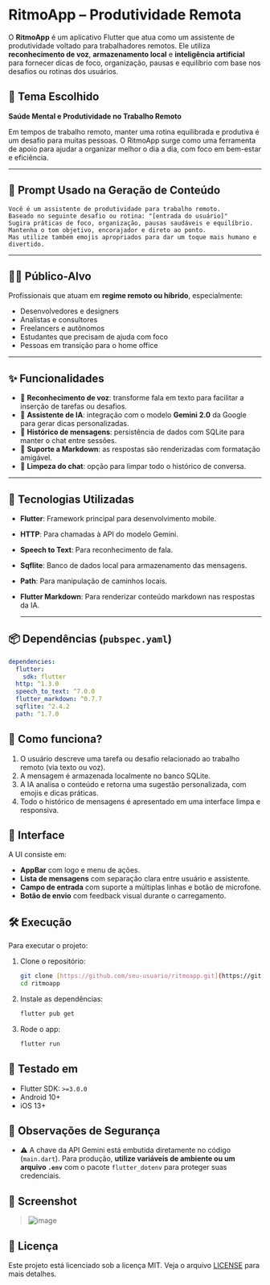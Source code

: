# RitmoApp – Produtividade Remota

O **RitmoApp** é um aplicativo Flutter que atua como um assistente de produtividade voltado para trabalhadores remotos. Ele utiliza **reconhecimento de voz**, **armazenamento local** e **inteligência artificial** para fornecer dicas de foco, organização, pausas e equilíbrio com base nos desafios ou rotinas dos usuários.

## 🎯 Tema Escolhido

**Saúde Mental e Produtividade no Trabalho Remoto**

Em tempos de trabalho remoto, manter uma rotina equilibrada e produtiva é um desafio para muitas pessoas. O RitmoApp surge como uma ferramenta de apoio para ajudar a organizar melhor o dia a dia, com foco em bem-estar e eficiência.

---

## 🧠 Prompt Usado na Geração de Conteúdo

```text
Você é um assistente de produtividade para trabalho remoto.
Baseado no seguinte desafio ou rotina: "[entrada do usuário]"
Sugira práticas de foco, organização, pausas saudáveis e equilíbrio.
Mantenha o tom objetivo, encorajador e direto ao ponto. 
Mas utilize também emojis apropriados para dar um toque mais humano e divertido.
```

---

## 🧑‍💼 Público-Alvo

Profissionais que atuam em **regime remoto ou híbrido**, especialmente:

- Desenvolvedores e designers
- Analistas e consultores
- Freelancers e autônomos
- Estudantes que precisam de ajuda com foco
- Pessoas em transição para o home office

---

## ✨ Funcionalidades

- 🎤 **Reconhecimento de voz**: transforme fala em texto para facilitar a inserção de tarefas ou desafios.
- 🤖 **Assistente de IA**: integração com o modelo **Gemini 2.0** da Google para gerar dicas personalizadas.
- 💬 **Histórico de mensagens**: persistência de dados com SQLite para manter o chat entre sessões.
- 📝 **Suporte a Markdown**: as respostas são renderizadas com formatação amigável.
- 🧹 **Limpeza do chat**: opção para limpar todo o histórico de conversa.

---

## 🚀 Tecnologias Utilizadas

- **Flutter**: Framework principal para desenvolvimento mobile.
- **HTTP**: Para chamadas à API do modelo Gemini.
- **Speech to Text**: Para reconhecimento de fala.
- **Sqflite**: Banco de dados local para armazenamento das mensagens.
- **Path**: Para manipulação de caminhos locais.
- **Flutter Markdown**: Para renderizar conteúdo markdown nas respostas da IA.

  ---

## 📦 Dependências (`pubspec.yaml`)

```yaml
dependencies:
  flutter:
    sdk: flutter
  http: ^1.3.0
  speech_to_text: ^7.0.0
  flutter_markdown: ^0.7.7
  sqflite: ^2.4.2
  path: ^1.7.0
 ```

## 🧠 Como funciona?

1. O usuário descreve uma tarefa ou desafio relacionado ao trabalho remoto (via texto ou voz).
2. A mensagem é armazenada localmente no banco SQLite.
3. A IA analisa o conteúdo e retorna uma sugestão personalizada, com emojis e dicas práticas.
4. Todo o histórico de mensagens é apresentado em uma interface limpa e responsiva.

## 📱 Interface

A UI consiste em:

- **AppBar** com logo e menu de ações.
- **Lista de mensagens** com separação clara entre usuário e assistente.
- **Campo de entrada** com suporte a múltiplas linhas e botão de microfone.
- **Botão de envio** com feedback visual durante o carregamento.

## 🛠️ Execução

Para executar o projeto:

1. Clone o repositório:
   ```bash
   git clone [https://github.com/seu-usuario/ritmoapp.git](https://github.com/becastellani/RitmoAppGemini.git](https://github.com/becastellani/RitmoAppGemini.git)
   cd ritmoapp
   ```

2. Instale as dependências:
   ```bash
   flutter pub get
   ```
3. Rode o app:
   ```bash
   flutter run
   ```

## 🧪 Testado em

- Flutter SDK: `>=3.0.0`
- Android 10+
- iOS 13+

## 🔐 Observações de Segurança

- ⚠️ A chave da API Gemini está embutida diretamente no código (`main.dart`). Para produção, **utilize variáveis de ambiente ou um arquivo `.env`** com o pacote `flutter_dotenv` para proteger suas credenciais.

## 📸 Screenshot

>![image](https://github.com/user-attachments/assets/efe07d78-7ef9-432c-ab4f-a52e531e64ee)


## 📄 Licença

Este projeto está licenciado sob a licença MIT. Veja o arquivo [LICENSE](LICENSE) para mais detalhes.
